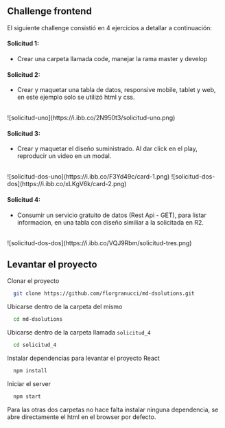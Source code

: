 
## Challenge frontend

 El siguiente challenge consistió en 4 ejercicios a detallar a continuación:

#### Solicitud 1:
 - Crear una carpeta llamada code, manejar la rama master y develop

#### Solicitud 2:
 - Crear y maquetar una tabla de datos, responsive mobile, tablet y web, en este ejemplo solo se utilizó html y css.
 <br>
 ![solicitud-uno](https://i.ibb.co/2N950t3/solicitud-uno.png)
  
#### Solicitud 3:
 - Crear y maquetar el diseño suministrado. Al dar click en el play, reproducir un video en un modal.
 <br>
 ![solicitud-dos-uno](https://i.ibb.co/F3Yd49c/card-1.png)
 ![solicitud-dos-dos](https://i.ibb.co/xLKgV6k/card-2.png)

#### Solicitud 4:
 - Consumir un servicio gratuito de datos (Rest Api - GET), para listar informacion, en una tabla con diseño similiar a la solicitada en R2.
 <br>
 ![solicitud-dos-dos](https://i.ibb.co/VQJ9Rbm/solicitud-tres.png)


## Levantar el proyecto

Clonar el proyecto

```bash
  git clone https://github.com/florgranucci/md-dsolutions.git
```

Ubicarse dentro de la carpeta del mismo

```bash
  cd md-dsolutions
```
Ubicarse dentro de la carpeta llamada ```solicitud_4```

```bash
  cd solicitud_4
```

Instalar dependencias para levantar el proyecto React

```bash
  npm install
```

Iniciar el server

```bash
  npm start
```

Para las otras dos carpetas no hace falta instalar ninguna dependencia, se abre directamente el html en el browser por defecto.
